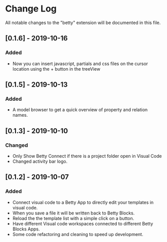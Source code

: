 # Change Log

All notable changes to the "betty" extension will be documented in this file.

## [0.1.6] - 2019-10-16

### Added

- Now you can insert javascript, partials and css files on the cursor location using the + button in the treeView

## [0.1.5] - 2019-10-13

### Added

- A model browser to get a quick overview of property and relation names.

## [0.1.3] - 2019-10-10

### Changed

- Only Show Betty Connect if there is a project folder open in Visual Code
- Changed activity bar logo.

## [0.1.2] - 2019-10-07

### Added

- Connect visual code to a Betty App to directly edit your templates in visual code.
- When you save a file it will be written back to Betty Blocks.
- Reload the the template list with a simple click on a button.
- Have different Visual code workspaces connected to different Betty Blocks Apps.
- Some code refactoring and cleaning to speed up development.

